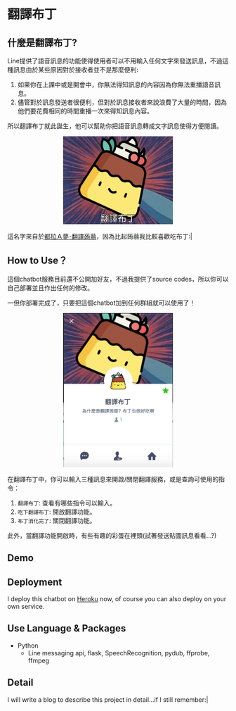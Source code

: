 # 翻譯布丁

## 什麼是翻譯布丁?
Line提供了語音訊息的功能使得使用者可以不用輸入任何文字來發送訊息，不過這種訊息由於某些原因對於接收者並不是那麼便利:
1. 如果你在上課中或是開會中，你無法得知訊息的內容因為你無法重播語音訊息。
2. 儘管對於訊息發送者很便利，但對於訊息接收者來說浪費了大量的時間，因為他們要花費相同的時間重播一次來得知訊息內容。

所以翻譯布丁就此誕生，他可以幫助你把語音訊息轉成文字訊息使得方便閱讀。


<p align="center"><img src="./img/img1.png" alt="Smiley face" height="200" width="250"></p>

這名字來自於[都拉Ａ夢-翻譯蒟蒻](http://zh.doraemon.wikia.com/wiki/%E7%BF%BB%E8%AD%AF%E8%92%9F%E8%92%BB?variant=zh-tw)，因為比起蒟蒻我比較喜歡吃布丁:|

## How to Use？
這個chatbot服務目前還不公開加好友，不過我提供了source codes，所以你可以自己部署並且作出任何的修改。

一但你部署完成了，只要把這個chatbot加到任何群組就可以使用了！
<p align="center"><img src="./img/img2.png" height="350" width="250"></p>
在翻譯布丁中，你可以輸入三種訊息來開啟/關閉翻譯服務，或是查詢可使用的指令：

1. `翻譯布丁`: 查看有哪些指令可以輸入。
2. `吃下翻譯布丁`: 開啟翻譯功能。
3. `布丁消化完了`: 關閉翻譯功能。

此外，當翻譯功能開啟時，有些有趣的彩蛋在裡頭(試著發送貼圖訊息看看...?)
## Demo


## Deployment
I deploy this chatbot on [Heroku](https://dashboard.heroku.com/login) now, of course you can also deploy on your own service.



## Use Language & Packages
- Python
  - Line messaging api, flask, SpeechRecognition, pydub, ffprobe, ffmpeg

## Detail
I will write a blog to describe this project in detail...if I still remember:|

